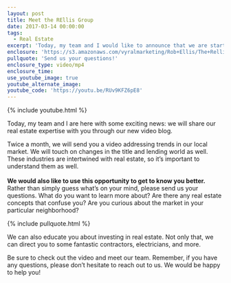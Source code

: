 ```yaml
---
layout: post
title: Meet the REllis Group
date: 2017-03-14 00:00:00
tags:
  - Real Estate
excerpt: 'Today, my team and I would like to announce that we are starting a real estate video blog to share our expertise with all of you.'
enclosure: 'https://s3.amazonaws.com/vyralmarketing/Rob+Ellis/The+Rellis+Group-+Your+New+Resource+for+Real+Estate+News.mp4'
pullquote: 'Send us your questions!'
enclosure_type: video/mp4
enclosure_time:
use_youtube_image: true
youtube_alternate_image:
youtube_code: 'https://youtu.be/RUv9KFZ6pE8'
---
```



{% include youtube.html %}

Today, my team and I are here with some exciting news: we will share our real estate expertise with you through our new video blog.

Twice a month, we will send you a video addressing trends in our local market. We will touch on changes in the title and lending world as well. These industries are intertwined with real estate, so it’s important to understand them as well.
<br>
<br>**We would also like to use this opportunity to get to know you better.** Rather than simply guess what’s on your mind, please send us your questions. What do you want to learn more about? Are there any real estate concepts that confuse you? Are you curious about the market in your particular neighborhood?

{% include pullquote.html %}

We can also educate you about investing in real estate. Not only that, we can direct you to some fantastic contractors, electricians, and more.

Be sure to check out the video and meet our team. Remember, if you have any questions, please don’t hesitate to reach out to us. We would be happy to help you!